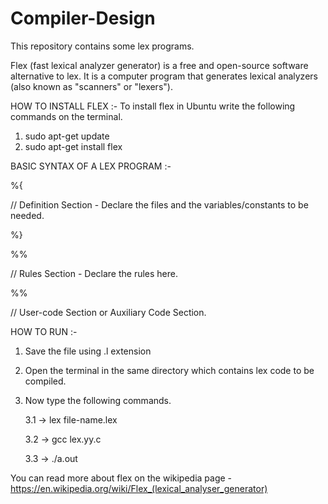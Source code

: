 # Compiler-Design
This repository contains some lex programs.

Flex (fast lexical analyzer generator) is a free and open-source software alternative to lex.
It is a computer program that generates lexical analyzers (also known as "scanners" or "lexers").


HOW TO INSTALL FLEX :-
To install flex in Ubuntu write the following commands on the terminal.

1. sudo apt-get update
2. sudo apt-get install flex


BASIC SYNTAX OF A LEX PROGRAM :-

%{

// Definition Section - Declare the files and the variables/constants to be needed.

%}

%%

//  Rules Section - Declare the rules here.

%%

// User-code Section or Auxiliary Code Section.


HOW TO RUN :-
1. Save the file using .l extension
2. Open the terminal in the same directory which contains lex code to be compiled.
3. Now type the following commands.

   3.1 -> lex file-name.lex
   
   3.2 -> gcc lex.yy.c
   
   3.3 -> ./a.out
 
 
You can read more about flex on the wikipedia page - https://en.wikipedia.org/wiki/Flex_(lexical_analyser_generator) 
